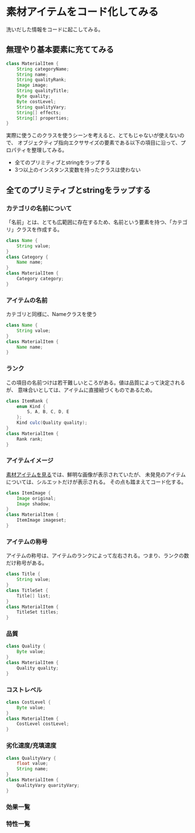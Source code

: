 # 素材アイテムをコード化してみる

洗いだした情報をコードに起こしてみる。

## 無理やり基本要素に充ててみる
```java
class MaterialItem {
    String categoryName;
    String name;
    String qualityRank;
    Image image;
    String qualityTitle;
    Byte quality;
    Byte costLevel;
    String qualityVary;
    String[] effects;
    String[] properties;
}
```

実際に使うこのクラスを使うシーンを考えると、とてもじゃないが使えないので、
オブジェクティブ指向エクササイズの要素である以下の項目に沿って、プロパティを整理してみる。
- 全てのプリミティブとstringをラップする
- 3つ以上のインスタンス変数を持ったクラスは使わない


## 全てのプリミティブとstringをラップする

### カテゴリの名前について
「名前」とは、とても広範囲に存在するため、名前という要素を持つ、「カテゴリ」クラスを作成する。

```java
class Name {
    String value;
}
class Category {
    Name name;
}
class MaterialItem {
    Category category;
}
```

### アイテムの名前
カテゴリと同様に、Nameクラスを使う

```java
class Name {
    String value;
}
class MaterialItem {
    Name name;
}
```

### ランク
この項目の名前つけは若干難しいところがある。値は品質によって決定されるが、
意味合いとしては、アイテムに直接紐づくものであるため。

```java
class ItemRank {
    enum Kind {
        S, A, B, C, D, E
    };
    Kind culc(Quality quality);
}
class MaterialItem {
    Rank rank;
}
```

### アイテムイメージ

[素材アイテムを見る](materialItem.md)では、鮮明な画像が表示されていたが、
未発見のアイテムについては、シルエットだけが表示される。
その点も踏まえてコード化する。

```java
class ItemImage {
    Image original;
    Image shadow;
}
class MaterialItem {
    ItemImage imageset;
}
```

### アイテムの称号

アイテムの称号は、アイテムのランクによって左右される。つまり、ランクの数だけ称号がある。

```java
class Title {
    String value;
}
class TitleSet {
    Title[] list;
}
class MaterialItem {
    TitleSet titles;
}
```

### 品質

```java
class Quality {
    Byte value;
}
class MaterialItem {
    Quality quality;
}
```

### コストレベル

```java
class CostLevel {
    Byte value;
}
class MaterialItem {
    CostLevel costLevel;
}
```

### 劣化速度/充填速度

```java
class QualityVary {
    float value;
    String name;
}
class MaterialItem {
    QualityVary quarityVary;
}
```

### 効果一覧

### 特性一覧